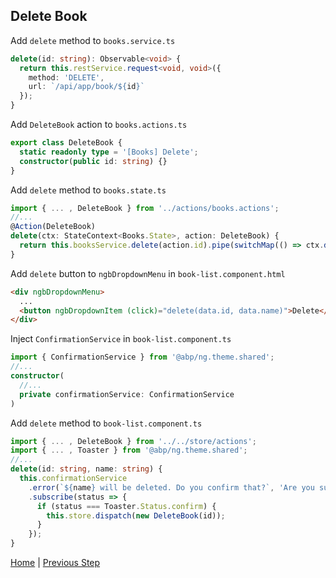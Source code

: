 ## Delete Book

Add `delete` method to `books.service.ts`

```typescript
delete(id: string): Observable<void> {
  return this.restService.request<void, void>({
    method: 'DELETE',
    url: `/api/app/book/${id}`
  });
}
```

Add `DeleteBook` action to `books.actions.ts`

```typescript
export class DeleteBook {
  static readonly type = '[Books] Delete';
  constructor(public id: string) {}
}
```

Add `delete` method to `books.state.ts`

```typescript
import { ... , DeleteBook } from '../actions/books.actions';
//...
@Action(DeleteBook)
delete(ctx: StateContext<Books.State>, action: DeleteBook) {
  return this.booksService.delete(action.id).pipe(switchMap(() => ctx.dispatch(new GetBooks())));
}
```

Add `delete` button to `ngbDropdownMenu` in `book-list.component.html`

```html
<div ngbDropdownMenu>
  ...
  <button ngbDropdownItem (click)="delete(data.id, data.name)">Delete</button>
</div>
```

Inject `ConfirmationService` in `book-list.component.ts`

```typescript
import { ConfirmationService } from '@abp/ng.theme.shared';
//...
constructor(
  //...
  private confirmationService: ConfirmationService
)
```

Add `delete` method to `book-list.component.ts`

```typescript
import { ... , DeleteBook } from '../../store/actions';
import { ... , Toaster } from '@abp/ng.theme.shared';
//...
delete(id: string, name: string) {
  this.confirmationService
    .error(`${name} will be deleted. Do you confirm that?`, 'Are you sure?')
    .subscribe(status => {
      if (status === Toaster.Status.confirm) {
        this.store.dispatch(new DeleteBook(id));
      }
    });
}
```

[Home](./../../../README.md) | [Previous Step](StepByStep/../../Step9/Step9.md)
